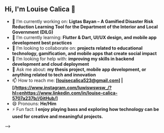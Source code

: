 ## Hi, I'm Louise Calica 👋

- 🔭 I’m currently working on: **Ligtas Bayan – A Gamified Disaster Risk Reduction Learning Tool for the Department of the Interior and Local Government (DILG)**  
- 🌱 I’m currently learning: **Flutter & Dart, UI/UX design, and mobile app development best practices**  
- 👯 I’m looking to collaborate on: **projects related to educational technology, gamification, and mobile apps that create social impact**  
- 🤔 I’m looking for help with: **improving my skills in backend development and cloud deployment**  
- 💬 Ask me about: **my thesis project, mobile app development, or anything related to tech and innovation**  
- 📫 How to reach me: **[louisecalica523@gmail.com] | [/https://www.instagram.com/luwiswswsw_/?hl=enhttps://www.linkedin.com/in/louise-calica-5707a237b//GitHub/]**  
- 😄 Pronouns: **He/Him**  
- ⚡ Fun fact: **I enjoy playing bass and exploring how technology can be used for creative and meaningful projects.**  

-->
